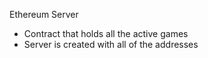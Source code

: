 Ethereum Server
- Contract that holds all the active games
- Server is created with all of the addresses
